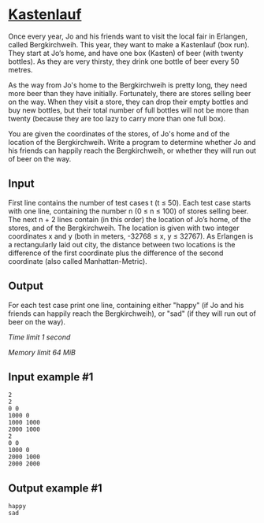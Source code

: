 # [Kastenlauf](https://www.e-olymp.com/en/contests/9116/problems/79194)

Once every year, Jo and his friends want to visit the local fair in Erlangen, called Bergkirchweih. This year, they want to make a Kastenlauf (box run). They start at Jo’s home, and have one box (Kasten) of beer (with twenty bottles). As they are very thirsty, they drink one bottle of beer every 50 metres.

As the way from Jo's home to the Bergkirchweih is pretty long, they need more beer than they have initially. Fortunately, there are stores selling beer on the way. When they visit a store, they can drop their empty bottles and buy new bottles, but their total number of full bottles will not be more than twenty (because they are too lazy to carry more than one full box).

You are given the coordinates of the stores, of Jo's home and of the location of the Bergkirchweih. Write a program to determine whether Jo and his friends can happily reach the Bergkirchweih, or whether they will run out of beer on the way.

## Input

First line contains the number of test cases t (t ≤ 50). Each test case starts with one line, containing the number n (0 ≤ n ≤ 100) of stores selling beer. The next n + 2 lines contain (in this order) the location of Jo’s home, of the stores, and of the Bergkirchweih. The location is given with two integer coordinates x and y (both in meters, -32768 ≤ x, y ≤ 32767). As Erlangen is a rectangularly laid out city, the distance between two locations is the difference of the first coordinate plus the difference of the second coordinate (also called Manhattan-Metric).

## Output

For each test case print one line, containing either "happy" (if Jo and his friends can happily reach the Bergkirchweih), or "sad" (if they will run out of beer on the way).

_Time limit 1 second_

_Memory limit 64 MiB_

## Input example #1
```
2
2
0 0
1000 0
1000 1000
2000 1000
2
0 0
1000 0
2000 1000
2000 2000
```

## Output example #1
```
happy
sad
```